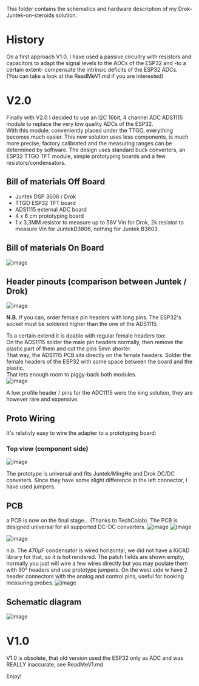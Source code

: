 
This folder contains the schematics and hardware description of my Drok-Juntek-on-steroids solution. 

# History
On a first approach V1.0, I have used a passive circuitry with resistors and capacitors to adapt the signal levels to the ADCs of the ESP32 and -to a certain extent- compensate the intrinsic deficits of the ESP32 ADCs.  
(You can take a look at the ReadMeV1.md if you are interested)

# V2.0 

Finally with V2.0 I decided to use an I2C 16bit, 4 channel ADC  ADS1115 module to replace the very low quality ADCs of the ESP32.    
With this module, conveniently placed under the TTGO, everything becomes much easier.
This new solution uses less components, is much more precise, factory calibrated and the measuring ranges can be determined by software.
The design uses standard buck converters, an ESP32 TTGO TFT module, simple prototyping boards and a few resistors/condensators. 

 ## Bill of materials Off Board

- Juntek DSP 3606 / Drok 
- TTGO ESP32 TFT board
- ADS1115 external ADC board
- 4 x 6 cm prototyping board
- 1 x 3,3MM resistor to measure up to 58V Vin for Drok, 2k resistor to measure Vin for JuntekD3806, nothing for Juntek B3603.

 ## Bill of materials On Board
![image](https://user-images.githubusercontent.com/14197155/130932996-c2326ef9-e03d-4b74-bf2a-86ed12355a69.png)

## Header pinouts (comparison between Juntek / Drok)
![image](https://user-images.githubusercontent.com/14197155/116315430-ccfac000-a7b0-11eb-8aca-cfaca9a70dd4.png)  

**N.B.** If you can, order female pin headers with long pins. The ESP32's socket must be soldered higher than the one of the ADS1115.  

To a certain extend it is doable with regular female headers too:  
On the ADS1115 solder the male pin headers normally, then remove the plastic part of them and cut the pins 5mm shorter.  
That way, the ADS1115 PCB sits directly on the female headers. 
Solder the female headers of the ESP32 with some space between the board and the plastic.  
That lets enough room to piggy-back both modules.  
![image](https://user-images.githubusercontent.com/14197155/131211006-c26b0ab6-445c-432b-9cc5-718face80436.png)


A low profile header / pins for the ADC1115 were the king solution, they are however rare and expensive.


## Proto Wiring
It's relativly easy to wire the adapter to a prototyping board:
### Top view (component side)
![image](https://user-images.githubusercontent.com/14197155/116315567-ffa4b880-a7b0-11eb-81fa-959041c7d8f0.png)

The prototype is universal and fits Juntek/MingHe  and Drok DC/DC conveters.
Since they have some slight difference in the left connector, I have used jumpers.

## PCB
a PCB is now on the final stage... (Thanks to TechColab).
The PCB is designed universal for all supported DC-DC converters.
![image](https://user-images.githubusercontent.com/14197155/130929363-225f5379-17b6-4cc5-97d8-0bba220f7ccd.png)
![image](https://user-images.githubusercontent.com/14197155/130929512-58dedddb-3144-4b42-99c7-8810c854795b.png)

![image](https://user-images.githubusercontent.com/14197155/131181306-fe5a52b8-3b07-4462-9f7d-0b38168d6822.png)

n.b. The 470μF condensator is wired horizontal, we did not have a KiCAD library for that, so it is hot rendered.
The patch fields are shown empty, normally you just will wire a few wires directly but you may poulate them with 90° headers and use prototype jumpers.
On the west side w have 2 header connectors with the analog and control pins, useful for hooking measuring probes.
![image](https://user-images.githubusercontent.com/14197155/131092820-b1ae296f-d175-41c3-814f-16ed135e60da.png)

## Schematic diagram
![image](https://user-images.githubusercontent.com/14197155/131208408-491fee95-9c39-4e8e-adb6-a0c7df7e2d65.png)


# V1.0 
V1.0 is obsolete, that old version used the ESP32 only as ADC and was REALLY inaccurate, see ReadMeV1.md

Enjoy!

